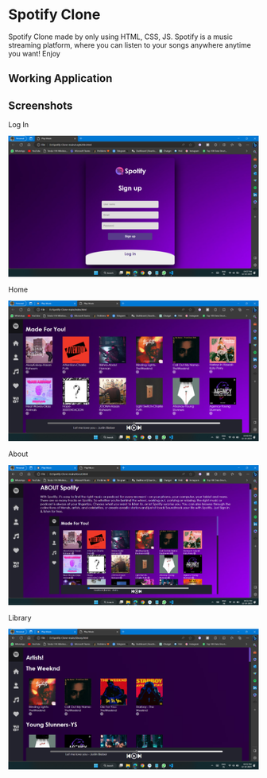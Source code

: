 
# Spotify Clone

Spotify Clone made by only using HTML, CSS, JS. Spotify is a music streaming platform, where you can listen to your songs anywhere anytime you want! Enjoy



## Working Application





## Screenshots

Log In

![App Screenshot](https://github.com/rahulk1818/Spotify_Clone/blob/35f80319444b0558941cf8c171b8a1a140578ee7/login.png)

Home

![App Screenshot](https://github.com/rahulk1818/Spotify_Clone/blob/e13dba6ef9b99d0fb7651a19a752fb5396b8edb6/home1.png)


About

![App Screenshot](https://github.com/rahulk1818/Spotify_Clone/blob/e13dba6ef9b99d0fb7651a19a752fb5396b8edb6/about.png)


Library

![App Screenshot](https://github.com/rahulk1818/Spotify_Clone/blob/e13dba6ef9b99d0fb7651a19a752fb5396b8edb6/library.png)

